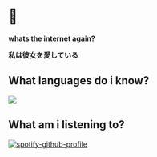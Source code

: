 # 💫 #

**whats the internet again?**

 **私は彼女を愛している** 

 ## What languages do i know? 
 <a href="https://github.com/marriedtopython">
 <img src ="https://skillicons.dev/icons?i=python,js,vscode,html,Cplusplus">
 </a>
 

## What am i listening to?


 
[![spotify-github-profile](https://spotify-github-profile.kittinanx.com/api/view?uid=1x1tq3ny5zuxo56bntk0rhr6y&cover_image=true&theme=natemoo-re&show_offline=true&background_color=121212&interchange=true&bar_color=53b14f&bar_color_cover=false)](https://spotify-github-profile.kittinanx.com/api/view?uid=1x1tq3ny5zuxo56bntk0rhr6y&redirect=true)
